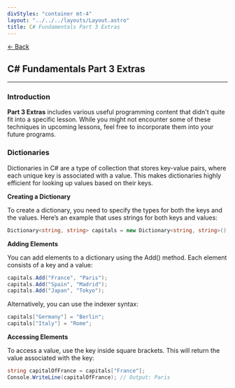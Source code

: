 ```yaml
---
divStyles: "container mt-4"
layout: "../../../layouts/Layout.astro"
title: C# Fundamentals Part 3 Extras
---
```


[← Back](/c-sharp-fundamentals/)

## C# Fundamentals Part 3 Extras

---

### Introduction

**Part 3 Extras** includes various useful programming content that didn't quite fit into a specific lesson. While you might not encounter some of these techniques in upcoming lessons, feel free to incorporate them into your future programs.

### Dictionaries

Dictionaries in C# are a type of collection that stores key-value pairs, where each unique key is associated with a value. This makes dictionaries highly efficient for looking up values based on their keys.

**Creating a Dictionary**

To create a dictionary, you need to specify the types for both the keys and the values. Here’s an example that uses strings for both keys and values:

```cs
Dictionary<string, string> capitals = new Dictionary<string, string>();
```

**Adding Elements**

You can add elements to a dictionary using the Add() method. Each element consists of a key and a value:

```cs
capitals.Add("France", "Paris");
capitals.Add("Spain", "Madrid");
capitals.Add("Japan", "Tokyo");

```

Alternatively, you can use the indexer syntax:

```cs
capitals["Germany"] = "Berlin";
capitals["Italy"] = "Rome";
```

**Accessing Elements**

To access a value, use the key inside square brackets. This will return the value associated with the key:

```cs
string capitalOfFrance = capitals["France"];
Console.WriteLine(capitalOfFrance); // Output: Paris
```